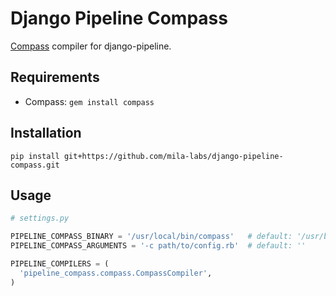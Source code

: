 # Django Pipeline Compass

[Compass](http://compass-style.org/) compiler for django-pipeline.

## Requirements

- Compass: `gem install compass`

## Installation

```
pip install git+https://github.com/mila-labs/django-pipeline-compass.git
```

## Usage

```python
# settings.py

PIPELINE_COMPASS_BINARY = '/usr/local/bin/compass'   # default: '/usr/bin/env compass'
PIPELINE_COMPASS_ARGUMENTS = '-c path/to/config.rb'  # default: ''

PIPELINE_COMPILERS = (
  'pipeline_compass.compass.CompassCompiler',
)
```